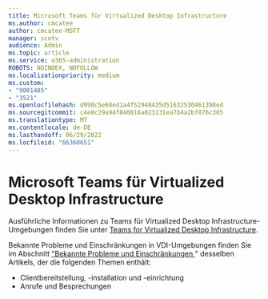 ```yaml
---
title: Microsoft Teams für Virtualized Desktop Infrastructure
ms.author: cmcatee
author: cmcatee-MSFT
manager: scotv
audience: Admin
ms.topic: article
ms.service: o365-administration
ROBOTS: NOINDEX, NOFOLLOW
ms.localizationpriority: medium
ms.custom:
- "9001485"
- "3521"
ms.openlocfilehash: d998c5e68ed1a4f52940435d51632530461398ed
ms.sourcegitcommit: c4e8c29a94f840816a023131ea7b4a2bf876c305
ms.translationtype: MT
ms.contentlocale: de-DE
ms.lasthandoff: 06/29/2022
ms.locfileid: "66360651"
---
```

# <a name="teams-for-virtualized-desktop-infrastructure"></a>Microsoft Teams für Virtualized Desktop Infrastructure

Ausführliche Informationen zu Teams für Virtualized Desktop Infrastructure-Umgebungen finden Sie unter [Teams for Virtualized Desktop Infrastructure](https://docs.microsoft.com/microsoftteams/teams-for-vdi).

Bekannte Probleme und Einschränkungen in VDI-Umgebungen finden Sie im Abschnitt ["Bekannte Probleme und Einschränkungen ](https://docs.microsoft.com/microsoftteams/teams-for-vdi#known-issues-and-limitations) " desselben Artikels, der die folgenden Themen enthält:
 - Clientbereitstellung, -installation und -einrichtung
 - Anrufe und Besprechungen